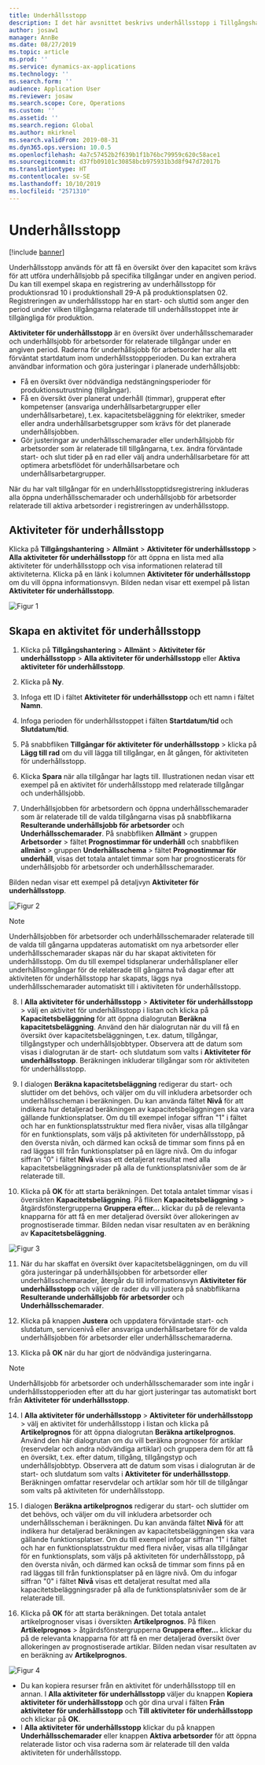 ```yaml
---
title: Underhållsstopp
description: I det här avsnittet beskrivs underhållsstopp i Tillgångshantering.
author: josaw1
manager: AnnBe
ms.date: 08/27/2019
ms.topic: article
ms.prod: ''
ms.service: dynamics-ax-applications
ms.technology: ''
ms.search.form: ''
audience: Application User
ms.reviewer: josaw
ms.search.scope: Core, Operations
ms.custom: ''
ms.assetid: ''
ms.search.region: Global
ms.author: mkirknel
ms.search.validFrom: 2019-08-31
ms.dyn365.ops.version: 10.0.5
ms.openlocfilehash: 4a7c57452b2f639b1f1b76bc79959c620c58ace1
ms.sourcegitcommit: d37fb09101c30858bcb975931b3d8f947d72017b
ms.translationtype: HT
ms.contentlocale: sv-SE
ms.lasthandoff: 10/10/2019
ms.locfileid: "2571310"
---
```

# <a name="maintenance-downtime"></a>Underhållsstopp

[!include [banner](../../includes/banner.md)]

 

Underhållsstopp används för att få en översikt över den kapacitet som krävs för att utföra underhållsjobb på specifika tillgångar under en angiven period. Du kan till exempel skapa en registrering av underhållsstopp för produktionsrad 10 i produktionshall 29-A på produktionsplatsen 02. Registreringen av underhållsstopp har en start- och sluttid som anger den period under vilken tillgångarna relaterade till underhållsstoppet inte är tillgängliga för produktion.

**Aktiviteter för underhållsstopp** är en översikt över underhållsschemarader och underhållsjobb för arbetsorder för relaterade tillgångar under en angiven period. Raderna för underhållsjobb för arbetsorder har alla ett förväntat startdatum inom underhållsstoppperioden. Du kan extrahera användbar information och göra justeringar i planerade underhållsjobb:

- Få en översikt över nödvändiga nedstängningsperioder för produktionsutrustning (tillgångar).  
- Få en översikt över planerat underhåll (timmar), grupperat efter kompetenser (ansvariga underhållsarbetargrupper eller underhållsarbetare), t.ex. kapacitetsbeläggning för elektriker, smeder eller andra underhållsarbetsgrupper som krävs för det planerade underhållsjobben.  
- Gör justeringar av underhållsschemarader eller underhållsjobb för arbetsorder som är relaterade till tillgångarna, t.ex. ändra förväntade start- och slut tider på en rad eller välj andra underhållsarbetare för att optimera arbetsflödet för underhållsarbetare och underhållsarbetargrupper.

När du har valt tillgångar för en underhållsstopptidsregistrering inkluderas alla öppna underhållsschemarader och underhållsjobb för arbetsorder relaterade till aktiva arbetsorder i registreringen av underhållsstopp.

## <a name="maintenance-downtime-activities"></a>Aktiviteter för underhållsstopp

Klicka på **Tillgångshantering** > **Allmänt** > **Aktiviteter för underhållsstopp** > **Alla aktiviteter för underhållsstopp** för att öppna en lista med alla aktiviteter för underhållsstopp och visa informationen relaterad till aktiviteterna. Klicka på en länk i kolumnen **Aktiviteter för underhållsstopp** om du vill öppna informationsvyn. Bilden nedan visar ett exempel på listan **Aktiviteter för underhållsstopp**.

![Figur 1](media/19-preventive-maintenance.png)


## <a name="create-a-maintenance-downtime-activity"></a>Skapa en aktivitet för underhållsstopp

1. Klicka på **Tillgångshantering** > **Allmänt** > **Aktiviteter för underhållsstopp** > **Alla aktiviteter för underhållsstopp** eller **Aktiva aktiviteter för underhållsstopp**.

2. Klicka på **Ny**.

3. Infoga ett ID i fältet **Aktiviteter för underhållsstopp** och ett namn i fältet **Namn**.

4. Infoga perioden för underhållsstoppet i fälten **Startdatum/tid** och **Slutdatum/tid**.

5. På snabbfliken **Tillgångar för aktiviteter för underhållsstopp** > klicka på **Lägg till rad** om du vill lägga till tillgångar, en åt gången, för aktiviteten för underhållsstopp.

6. Klicka **Spara** när alla tillgångar har lagts till. Illustrationen nedan visar ett exempel på en aktivitet för underhållsstopp med relaterade tillgångar och underhållsjobb.

7. Underhållsjobben för arbetsordern och öppna underhållsschemarader som är relaterade till de valda tillgångarna visas på snabbflikarna **Resulterande underhållsjobb för arbetsorder** och **Underhållsschemarader**. På snabbfliken **Allmänt** > gruppen **Arbetsorder** > fältet **Prognostimmar för underhåll** och snabbfliken **allmänt** > gruppen **Underhållsschema** > fältet **Prognostimmar för underhåll**, visas det totala antalet timmar som har prognosticerats för underhållsjobb för arbetsorder och underhållsschemarader.

Bilden nedan visar ett exempel på detaljvyn **Aktiviteter för underhållsstopp**.

![Figur 2](media/20-preventive-maintenance.png)

>[!NOTE]
>Underhållsjobben för arbetsorder och underhållsschemarader relaterade till de valda till gångarna uppdateras automatiskt om nya arbetsorder eller underhållsschemarader skapas när du har skapat aktiviteten för underhållsstopp. Om du till exempel tidsplanerar underhållsplaner eller underhållsomgångar för de relaterade till gångarna två dagar efter att aktiviteten för underhållsstopp har skapats, läggs nya underhållsschemarader automatiskt till i aktiviteten för underhållsstopp.

8. I **Alla aktiviteter för underhållsstopp** > **Aktiviteter för underhållsstopp** > välj en aktivitet för underhållsstopp i listan och klicka på **Kapacitetsbeläggning** för att öppna dialogrutan **Beräkna kapacitetsbeläggning**. Använd den här dialogrutan när du vill få en översikt över kapacitetsbeläggningen, t.ex. datum, tillgångar, tillgångstyper och underhållsjobbtyper. Observera att de datum som visas i dialogrutan är de start- och slutdatum som valts i **Aktiviteter för underhållsstopp**. Beräkningen inkluderar tillgångar som rör aktiviteten för underhållsstopp.

9. I dialogen **Beräkna kapacitetsbeläggning** redigerar du start- och sluttider om det behövs, och väljer om du vill inkludera arbetsorder och underhållsscheman i beräkningen. Du kan använda fältet **Nivå** för att indikera hur detaljerad beräkningen av kapacitetsbeläggningen ska vara gällande funktionsplatser. Om du till exempel infogar siffran "1" i fältet och har en funktionsplatsstruktur med flera nivåer, visas alla tillgångar för en funktionsplats, som väljs på aktiviteten för underhållsstopp, på den översta nivån, och därmed kan också de timmar som finns på en rad läggas till från funktionsplatser på en lägre nivå. Om du infogar siffran "0" i fältet **Nivå** visas ett detaljerat resultat med alla kapacitetsbeläggningsrader på alla de funktionsplatsnivåer som de är relaterade till.

10. Klicka på **OK** för att starta beräkningen. Det totala antalet timmar visas i översikten **Kapacitetsbeläggning**. På fliken **Kapacitetsbeläggning** > åtgärdsfönstergrupperna **Gruppera efter...** klickar du på de relevanta knapparna för att få en mer detaljerad översikt över allokeringen av prognostiserade timmar. Bilden nedan visar resultaten av en beräkning av **Kapacitetsbeläggning**.

![Figur 3](media/21-preventive-maintenance.png)

11. När du har skaffat en översikt över kapacitetsbeläggningen, om du vill göra justeringar på underhållsjobben för arbetsorder eller underhållsschemarader, återgår du till informationsvyn **Aktiviteter för underhållsstopp** och väljer de rader du vill justera på snabbflikarna **Resulterande underhållsjobb för arbetsorder** och **Underhållsschemarader**.

12. Klicka på knappen **Justera** och uppdatera förväntade start- och slutdatum, servicenivå eller ansvariga underhållsarbetare för de valda underhållsjobben för arbetsorder eller underhållsschemaraderna.

13. Klicka på **OK** när du har gjort de nödvändiga justeringarna. 

>[!NOTE]
>Underhållsjobb för arbetsorder och underhållsschemarader som inte ingår i underhållsstopperioden efter att du har gjort justeringar tas automatiskt bort från **Aktiviteter för underhållsstopp**.

14. I **Alla aktiviteter för underhållsstopp** > **Aktiviteter för underhållsstopp** > välj en aktivitet för underhållsstopp i listan och klicka på **Artikelprognos** för att öppna dialogrutan **Beräkna artikelprognos**. Använd den här dialogrutan om du vill beräkna prognoser för artiklar (reservdelar och andra nödvändiga artiklar) och gruppera dem för att få en översikt, t.ex. efter datum, tillgång, tillgångstyp och underhållsjobbtyp. Observera att de datum som visas i dialogrutan är de start- och slutdatum som valts i **Aktiviteter för underhållsstopp**. Beräkningen omfattar reservdelar och artiklar som hör till de tillgångar som valts på aktiviteten för underhållsstopp.

15. I dialogen **Beräkna artikelprognos** redigerar du start- och sluttider om det behövs, och väljer om du vill inkludera arbetsorder och underhållsscheman i beräkningen. Du kan använda fältet **Nivå** för att indikera hur detaljerad beräkningen av kapacitetsbeläggningen ska vara gällande funktionsplatser. Om du till exempel infogar siffran "1" i fältet och har en funktionsplatsstruktur med flera nivåer, visas alla tillgångar för en funktionsplats, som väljs på aktiviteten för underhållsstopp, på den översta nivån, och därmed kan också de timmar som finns på en rad läggas till från funktionsplatser på en lägre nivå. Om du infogar siffran "0" i fältet **Nivå** visas ett detaljerat resultat med alla kapacitetsbeläggningsrader på alla de funktionsplatsnivåer som de är relaterade till.

16. Klicka på **OK** för att starta beräkningen. Det totala antalet artikelprognoser visas i översikten **Artikelprognos**. På fliken **Artikelprognos** > åtgärdsfönstergrupperna **Gruppera efter...** klickar du på de relevanta knapparna för att få en mer detaljerad översikt över allokeringen av prognostiserade artiklar. Bilden nedan visar resultaten av en beräkning av **Artikelprognos**.

![Figur 4](media/22-preventive-maintenance.png)

- Du kan kopiera resurser från en aktivitet för underhållsstopp till en annan. I **Alla aktiviteter för underhållsstopp** väljer du knappen **Kopiera aktiviteter för underhållsstopp** och gör dina urval i fälten **Från aktiviteter för underhållsstopp** och **Till aktiviteter för underhållsstopp** och klickar på **OK**.
- I **Alla aktiviteter för underhållsstopp** klickar du på knappen **Underhållsschemarader** eller knappen **Aktiva arbetsorder** för att öppna relaterade listor och visa raderna som är relaterade till den valda aktiviteten för underhållsstopp.

